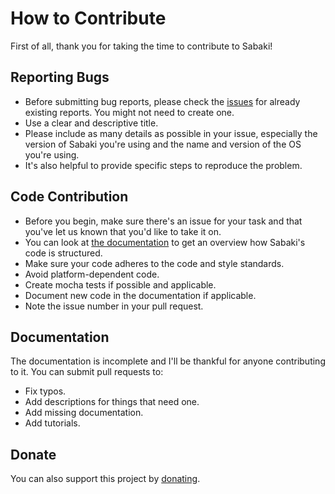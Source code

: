 # How to Contribute

First of all, thank you for taking the time to contribute to Sabaki!

## Reporting Bugs

- Before submitting bug reports, please check the
  [issues](https://github.com/SabakiHQ/Sabaki/issues) for already existing
  reports. You might not need to create one.
- Use a clear and descriptive title.
- Please include as many details as possible in your issue, especially the
  version of Sabaki you're using and the name and version of the OS you're
  using.
- It's also helpful to provide specific steps to reproduce the problem.

## Code Contribution

- Before you begin, make sure there's an issue for your task and that you've let
  us known that you'd like to take it on.
- You can look at
  [the documentation](https://github.com/SabakiHQ/Sabaki/tree/master/docs) to
  get an overview how Sabaki's code is structured.
- Make sure your code adheres to the code and style standards.
- Avoid platform-dependent code.
- Create mocha tests if possible and applicable.
- Document new code in the documentation if applicable.
- Note the issue number in your pull request.

## Documentation

The documentation is incomplete and I'll be thankful for anyone contributing to
it. You can submit pull requests to:

- Fix typos.
- Add descriptions for things that need one.
- Add missing documentation.
- Add tutorials.

## Donate

You can also support this project by [donating](https://paypal.me/yishn/5).
